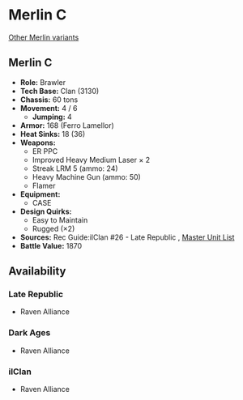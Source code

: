 # Merlin C 

[Other Merlin variants](../merlin.md) 

## Merlin C 

- **Role:** Brawler 
- **Tech Base:** Clan (3130) 
- **Chassis:** 60 tons 
- **Movement:** 4 / 6 
  - **Jumping:** 4 
- **Armor:** 168 (Ferro Lamellor) 
- **Heat Sinks:** 18 (36) 
- **Weapons:** 
  - ER PPC 
  - Improved Heavy Medium Laser × 2 
  - Streak LRM 5 (ammo: 24) 
  - Heavy Machine Gun (ammo: 50) 
  - Flamer 
- **Equipment:** 
  - CASE 
- **Design Quirks:** 
  - Easy to Maintain 
  - Rugged (×2) 
- **Sources:** Rec Guide:ilClan #26 - Late Republic , [Master Unit List](http://masterunitlist.info/Unit/Details/9319) 
- **Battle Value:** 1870 

## Availability 

### Late Republic 

- Raven Alliance 

### Dark Ages 

- Raven Alliance 

### ilClan 

- Raven Alliance 

